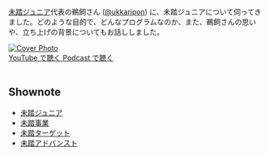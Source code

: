 [未踏ジュニア](https://jr.mitou.org/)代表の鵜飼さん ([@ukkaripon](https://twitter.com/ukkaripon)) に、未踏ジュニアについて伺ってきました。どのような目的で、どんなプログラムなのか、また、鵜飼さんの思いや、立ち上げの背景についてもお話ししました。

<div class='episode-cover'>
  <a href='https://www.youtube.com/watch?v=6PlvxjocAs4&list=PL94GDfaSQTmJxxnapafkApHYgQUJ6ABUU&index=6'
     target='_blank' rel='noopenner'>
    <img src='/podcasts/6.png' alt='Cover Photo'>
  </a>
  <div class='btn-cover'>
    <a class='btn-blue' href='https://www.youtube.com/watch?v=6PlvxjocAs4&list=PL94GDfaSQTmJxxnapafkApHYgQUJ6ABUU&index=6' target='_blank' rel='noopenner'><i class='fa fa-youtube'></i> YouTube で聴く </a>
    <a class='btn-blue' href='https://podcasters.spotify.com/pod/show/coderdojo-japan/episodes/006---PR-euhitt' target='_blank' rel='noopenner'><i class='fas fa-podcast'></i> Podcast で聴く </a>
  </div>
</div>

<br>

## Shownote

- [未踏ジュニア](https://jr.mitou.org/)
- [未踏事業](https://www.ipa.go.jp/jinzai/mitou/about.html)
- [未踏ターゲット](https://www.ipa.go.jp/jinzai/mitou/target/about.html)
- [未踏アドバンスト](https://www.ipa.go.jp/jinzai/mitou/advanced/about.html)

